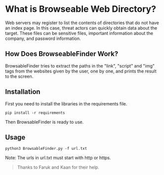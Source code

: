# What is Browseable Web Directory?

Web servers may register to list the contents of directories that do not have an index page. In this case, threat actors can quickly obtain data about the target. These files can be sensitive files, important information about the company, and password information.


## How Does BrowseableFinder Work?

BrowsableFinder tries to extract the paths in the "link", "script" and "img" tags from the websites given by the user, one by one, and prints the result to the screen.

## Installation

First you need to install the libraries in the requirements file.

```pip install -r requirements```

Then BrowsableFinder is ready to use.

## Usage

```python3 BrowsableFinder.py -f url.txt```

Note: The urls in url.txt must start with http or https.


> Thanks to Faruk and Kaan for their help.
